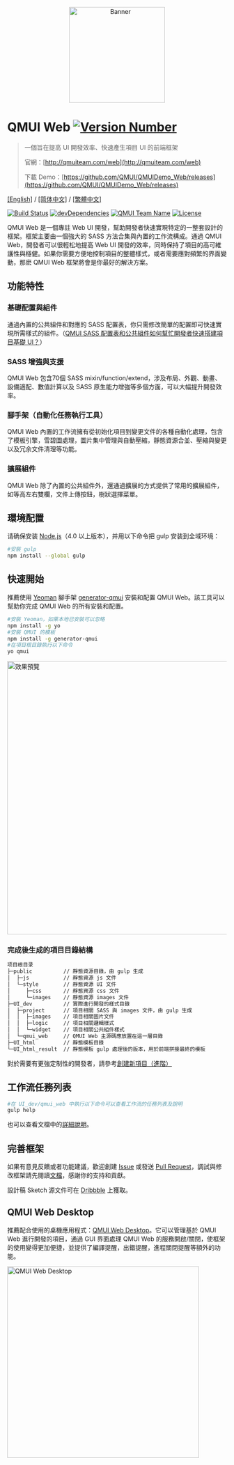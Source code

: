 <p align="center">
  <img src="https://raw.githubusercontent.com/QMUI/QMUIDemo_Web/master/public/style/images/independent/BannerForGithub_2x.png" width="220" alt="Banner" />
</p>

# QMUI Web [![Version Number](https://img.shields.io/npm/v/generator-qmui.svg?style=flat)](https://github.com/Tencent/QMUI_Web/ "Version Number")
> 一個旨在提高 UI 開發效率、快速產生項目 UI 的前端框架
>
> 官網：[http://qmuiteam.com/web](http://qmuiteam.com/web)
>
> 下載 Demo：[https://github.com/QMUI/QMUIDemo_Web/releases](https://github.com/QMUI/QMUIDemo_Web/releases)

[[English]](https://github.com/Tencent/QMUI_Web/tree/master/docs-translations/en-US/README.md) / [[简体中文]](https://github.com/Tencent/QMUI_Web/blob/master/README.md) / [[繁體中文]](//github.com/Tencent/QMUI_Web/tree/master/docs-translations/zh-TW/README.md)

[![Build Status](https://travis-ci.org/Tencent/QMUI_Web.svg?branch=master)](https://travis-ci.org/Tencent/QMUI_Web "Build Status")
[![devDependencies](https://img.shields.io/david/dev/QMUI/qmui_web.svg?style=flat)](https://ci.appveyor.com/project/QMUI/qmui_web "devDependencies")
[![QMUI Team Name](https://img.shields.io/badge/Team-QMUI-brightgreen.svg?style=flat)](https://github.com/QMUI "QMUI Team")
[![License](https://img.shields.io/badge/license-MIT-blue.svg?style=flat)](http://opensource.org/licenses/MIT "Feel free to contribute.")

QMUI Web 是一個專註 Web UI 開發，幫助開發者快速實現特定的一整套設計的框架。框架主要由一個強大的 SASS 方法合集與內置的工作流構成。通過 QMUI Web，開發者可以很輕松地提高 Web UI 開發的效率，同時保持了項目的高可維護性與穩健。如果你需要方便地控制項目的整體樣式，或者需要應對頻繁的界面變動，那麽 QMUI Web 框架將會是你最好的解決方案。

## 功能特性

### 基礎配置與組件
通過內置的公共組件和對應的 SASS 配置表，你只需修改簡單的配置即可快速實現所需樣式的組件。（[QMUI SASS 配置表和公共組件如何幫忙開發者快速搭建項目基礎 UI？](https://github.com/Tencent/QMUI_Web/wiki/Q&A#qmui-sass-%E9%85%8D%E7%BD%AE%E8%A1%A8%E5%92%8C%E5%85%AC%E5%85%B1%E7%BB%84%E4%BB%B6%E5%A6%82%E4%BD%95%E5%B8%AE%E5%BF%99%E5%BC%80%E5%8F%91%E8%80%85%E5%BF%AB%E9%80%9F%E6%90%AD%E5%BB%BA%E9%A1%B9%E7%9B%AE%E5%9F%BA%E7%A1%80-ui)）

### SASS 增強與支援
QMUI Web 包含70個 SASS mixin/function/extend，涉及布局、外觀、動畫、設備適配、數值計算以及 SASS 原生能力增強等多個方面，可以大幅提升開發效率。

### 腳手架（自動化任務執行工具）
QMUI Web 內置的工作流擁有從初始化項目到變更文件的各種自動化處理，包含了模板引擎，雪碧圖處理，圖片集中管理與自動壓縮，靜態資源合並、壓縮與變更以及冗余文件清理等功能。

### 擴展組件
QMUI Web 除了內置的公共組件外，還通過擴展的方式提供了常用的擴展組件，如等高左右雙欄，文件上傳按鈕，樹狀選擇菜單。

## 環境配置
请确保安装 [Node.js](https://nodejs.org/)（4.0 以上版本），并用以下命令把 gulp 安装到全域环境：

```bash
#安裝 gulp
npm install --global gulp
```
## 快速開始
推薦使用 [Yeoman](http://yeoman.io/) 腳手架 [generator-qmui](https://github.com/QMUI/generator-qmui) 安裝和配置 QMUI Web。該工具可以幫助你完成 QMUI Web 的所有安裝和配置。

```bash
#安裝 Yeoman，如果本地已安裝可以忽略
npm install -g yo
#安裝 QMUI 的模板
npm install -g generator-qmui
#在項目根目錄執行以下命令
yo qmui
```
<img src="https://raw.githubusercontent.com/QMUI/QMUIDemo_Web/master/public/style/images/independent/Generator.gif" width="628" alt="效果預覽" />

### 完成後生成的項目目錄結構
```bash
项目根目录
├─public          // 靜態資源目錄，由 gulp 生成
│  ├─js           // 靜態資源 js 文件
│  └─style        // 靜態資源 UI 文件
│     ├─css       // 靜態資源 css 文件
│     └─images    // 靜態資源 images 文件
├─UI_dev          // 實際進行開發的樣式目錄
│  ├─project      // 項目相關 SASS 與 images 文件，由 gulp 生成
│  │  ├─images    // 項目相關圖片文件
│  │  ├─logic     // 項目相關邏輯樣式
│  │  └─widget    // 項目相關公共組件樣式
│  └─qmui_web     // QMUI Web 主源碼應放置在這一層目錄
├─UI_html         // 靜態模板目錄
└─UI_html_result  // 靜態模板 gulp 處理後的版本，用於前端拼接最終的模板
```

對於需要有更強定制性的開發者，請參考[創建新項目（進階）](http://qmuiteam.com/web/page/start.html#qui_createProject)

## 工作流任務列表

```bash
#在 UI_dev/qmui_web 中執行以下命令可以查看工作流的任務列表及說明
gulp help
```

也可以查看文檔中的[詳細說明](http://qmuiteam.com/web/page/scaffold.html)。

## 完善框架
如果有意見反饋或者功能建議，歡迎創建 [Issue](https://github.com/Tencent/QMUI_Web/issues) 或發送 [Pull Request](https://github.com/Tencent/QMUI_Web/pulls)，調試與修改框架請先閱讀[文檔](http://qmuiteam.com/web/page/start.html#qui_frameworkImprove)，感謝你的支持和貢獻。

設計稿 Sketch 源文件可在 [Dribbble](https://dribbble.com/shots/2895907-QMUI-Logo) 上獲取。

## QMUI Web Desktop

推薦配合使用的桌機應用程式：[QMUI Web Desktop](https://github.com/Tencent/QMUI_Web_desktop)。它可以管理基於 QMUI Web 進行開發的項目，通過 GUI 界面處理 QMUI Web 的服務開啟/關閉，使框架的使用變得更加便捷，並提供了編譯提醒，出錯提醒，進程關閉提醒等額外的功能。

<img src="https://raw.githubusercontent.com/QMUI/QMUIDemo_Web/master/public/style/images/independent/App_2x.png" width="440" alt="QMUI Web Desktop" />
